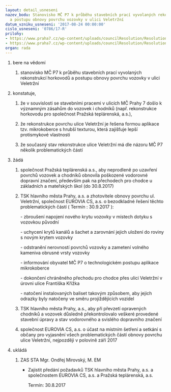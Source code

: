 ```yaml
---
layout: detail_usneseni
nazev_bodu: Stanovisko MČ P7 k průběhu stavebních prací vyvolaných rekonstrukcí horkovodů
  a postupu obnovy povrchu vozovky v ulici Veletržní
datum_vzniku_usneseni: '2017-08-24 00:00:00'
cislo_usneseni: '0786/17-R'
prilohy:
- https://www.praha7.cz/wp-content/uploads/councilResolution/Resolutions/28666/export/duvodovazprava~239514.pdf
- https://www.praha7.cz/wp-content/uploads/councilResolution/Resolutions/28666/export/export~295387.pdf
organ: rada
---
```

<ol id="urzList" class="urzList_view"><li id="" class="urzClass1"><span name="1">bere na vědomí</span><ol class="urzOlClass"><li style="text-align: left;" id="" class="urzClass2"><span><p>stanovisko MČ P7 k průběhu stavebních prací vyvolaných rekonstrukcí horkovodů a postupu obnovy povrchu vozovky v ulici Veletržní</p></span></li></ol></li><li class="urzClass1" id=""><span name="50">konstatuje,</span><ol class="urzOlClass"><li class="urzClass2" id="" style="text-align: left;"><span><p>že v souvislosti se stavebními pracemi v ulicích MČ Prahy 7 došlo k významným zásahům do vozovek i chodníků (např. rekonstrukce horkovodu pro společnost Pražská teplárenská, a.s.),</p></span></li><li class="urzClass2" id="" style="text-align: left;"><span><p>že rekonstrukce povrchu ulice Veletržní je řešena formou aplikace tzv. mikrokoberce s hrubší texturou, která zajišťuje lepší protismykové vlastnosti</p></span></li><li class="urzClass2" id="" style="text-align: left;"><span><p>že současný stav rekonstrukce ulice Veletržní má dle názoru MČ P7 několik problematických částí</p></span></li></ol></li><li class="urzClass1" id=""><span name="86">žádá</span><ol class="urzOlClass"><li class="urzClass2" id="" style="text-align: left;"><span><p>společnost Pražská teplárenská a.s., aby neprodleně po uzavření povrchů vozovek a chodníků obnovila poškozené vodorovné dopravní značení, především pak na přechodech pro chodce u základních a mateřských škol (do 30.8.2017)<br></p></span></li><li class="urzClass2" id="" style="text-align: left;"><span><p>TSK hlavního města Prahy, a.s. a zhotovitele obnovy povrchu ul. Veletržní, společnost EUROVIA CS, a.s. o bezodkladné řešení těchto problematických částí ( Termín : 30.9.2017 ):</p><p>- zbroušení napojení nového krytu vozovky v místech dotyku s vozovkou původní<br></p><p>- uchycení krytů kanálů a šachet a zarovnání jejich uložení do roviny s novým krytem vozovky</p><p>- odstranění nerovností povrchů vozovky a zametení volného kameniva obrusné vrsty vozovky<br></p><p>- informování obyvatel MČ P7 o technologickém postupu aplikace mikrokoberce</p><p>- dokončení chráněného přechodu pro chodce přes ulici Veletržní v úrovni ulice Františka Křížka</p><p>- natočení instalovaných baliset takovým způsobem, aby jejich odrazky byly natočeny ve směru projíždějících vozidel<br></p></span></li><li class="urzClass2" id="" style="text-align: left;"><span><p>TSK hlavního města Prahy, a.s., aby při převzetí opravených chodníků a vozovek důsledně překontrolovalo veškeré provedené stavební úpravy a stav vodorovného a svislého dopravního značení</p></span></li><li class="urzClass2" id="" style="text-align: left;"><span><p>společnost EUROVIA CS, a.s. o účast na místním šetření a setkání s občany pro vyjasnění všech problematických částí obnovy povrchu ulice Veletržní, nejpozději v polovině září 2017</p></span></li></ol></li><li class="urzClass1" id="urzUkoly"><span name="1">ukládá</span><ol class="urzOlClass"><li class="urzClass2"><span><p>ZAS STA Mgr. Ondřej Mirovský, M. EM</p></span><ul class="urzUlClass"><li class="urzClass3"><span><p>Zajistit předání požadavků TSK hlavního města Prahy, a.s. a společnostem EUROVIA CS, a.s. a Pražská teplárenská, a.s.</p></span><span class="urzUkolTermin">  Termín:&nbsp;30.8.2017</span></li></ul></li></ol></li></ol>